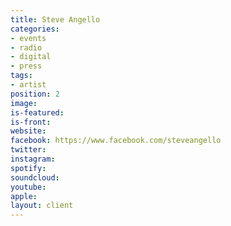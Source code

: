 ```yaml
---
title: Steve Angello
categories:
- events
- radio
- digital
- press
tags:
- artist
position: 2
image: 
is-featured: 
is-front: 
website: 
facebook: https://www.facebook.com/steveangello
twitter: 
instagram: 
spotify: 
soundcloud: 
youtube: 
apple: 
layout: client
---
```


